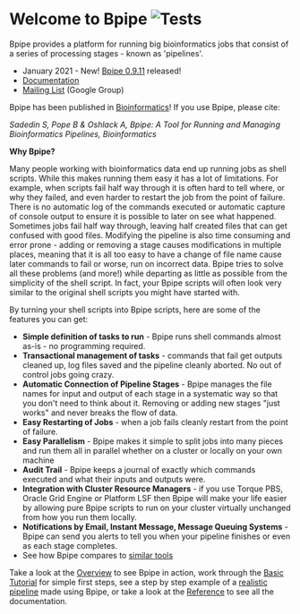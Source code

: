 Welcome to Bpipe  ![Tests](https://github.com/ssadedin/bpipe/actions/workflows/ci-build.yml/badge.svg)
=================

Bpipe provides a platform for running big bioinformatics jobs that consist of a series of processing stages - known as 'pipelines'.

* January 2021 - New! [Bpipe 0.9.11](https://github.com/ssadedin/bpipe/releases/tag/0.9.11) released!
* [Documentation](http://docs.bpipe.org)
* [Mailing List](https://groups.google.com/forum/#!forum/bpipe-discuss) (Google Group)

Bpipe has been published in [Bioinformatics](http://bioinformatics.oxfordjournals.org/content/early/2012/04/11/bioinformatics.bts167.abstract)! If you use Bpipe, please cite:

  _Sadedin S, Pope B & Oshlack A, Bpipe: A Tool for Running and Managing Bioinformatics Pipelines, Bioinformatics_

**Why Bpipe?**

Many people working with bioinformatics data end up running jobs as shell
scripts.  While this makes running them easy it has a lot of limitations.  For
example, when scripts fail half way through it is often hard to tell where, or
why they failed, and even harder to restart the job from the point of failure.
There is no automatic log of the commands executed or automatic capture of
console output to ensure it is possible to later on see what happened.
Sometimes jobs fail half way through, leaving half created files that can get
confused with good files.  Modifying the pipeline is also time consuming and
error prone - adding or removing a stage causes modifications in multiple
places, meaning that it is all too easy to have a change of file name cause
later commands to fail or worse, run on incorrect data.  Bpipe tries to solve
all these problems (and more!) while departing as little as possible from the
simplicity of the shell script.  In fact, your Bpipe scripts will often look
very similar to the original shell scripts you might have started with.

By turning your shell scripts into Bpipe scripts, here are some of the features
you can get:

  * **Simple definition of tasks to run** - Bpipe runs shell commands almost as-is - no programming required.
  * **Transactional management of tasks** - commands that fail get outputs cleaned up, log files saved and the pipeline cleanly aborted.  No out of control jobs going crazy.
  * **Automatic Connection of Pipeline Stages** -  Bpipe manages the file names for input and output of each stage in a systematic way so that you don't need to think about it.  Removing or adding new stages "just works" and never breaks the flow of data.
  * **Easy Restarting of Jobs** - when a job fails cleanly restart from the point of failure.
  * **Easy Parallelism** - Bpipe makes it simple to split jobs into many pieces and run them all in parallel whether on a cluster or locally on your own machine
  * **Audit Trail** - Bpipe keeps a journal of exactly which commands executed and what their inputs and outputs were.
  * **Integration with Cluster Resource Managers** - if you use Torque PBS, Oracle Grid Engine or Platform LSF then Bpipe will make your life easier by allowing pure Bpipe scripts to run on your cluster virtually unchanged from how you run them locally.
  * **Notifications by Email, Instant Message, Message Queuing Systems** - Bpipe can send you alerts to tell you when your pipeline finishes or even as each stage completes.
  * See how Bpipe compares to [similar tools](http://docs.bpipe.org/Overview/ComparisonToWorkflowTools/)

Take a look at the [Overview](http://docs.bpipe.org/Overview/Introduction/) to
see Bpipe in action, work through the [Basic Tutorial](http://docs.bpipe.org/Tutorials/Hello%2CWorld/) 
for simple first steps, see a step by step example of a [realistic
pipeline](http://docs.bpipe.org/Tutorials/RealPipelineTutorial/) made using Bpipe, or 
take a look at the [Reference](http://docs.bpipe.org) to see all the documentation.
